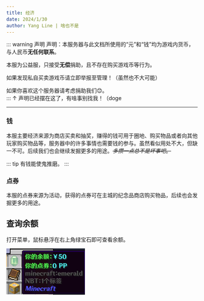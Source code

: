 ```yaml
---
title: 经济
date: 2024/1/30
author: Yang Line | 啥也不是
---
```

::: warning 声明
声明：本服务器与此文档所使用的“元”和“钱”均为游戏内货币，与人民币**无任何联系**。

本服为公益服，只接受**无偿**捐助，且不存在购买游戏币等行为。

如果发现私自买卖游戏币请立即举报至管理！（虽然也不大可能）

如果你喜欢这个服务器请考虑捐助我们😊。  
:::
↑ 声明已经摆在这了，有啥事别找我！（doge

---
### 钱
本服主要经济来源为商店买卖和抽奖，赚得的钱可用于圈地、购买物品或者向其他玩家购买物品等，服务器中的许多事情也需要钱的参与。虽然看似用处不大，但缺一不可。后续我们也会继续发掘更多的用途。~~*多攒一点总不是坏事吧*。~~

::: tip
有钱能使鬼推磨。
:::

### 点券
本服的点券来源为活动，获得的点券可在主城的纪念品商店购买物品，后续也会发掘更多的用途。

## 查询余额
打开菜单，鼠标悬浮在右上角绿宝石即可查看余额。

![](image-1.png)
